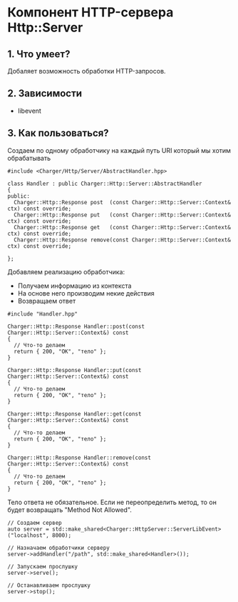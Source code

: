 # Компонент HTTP-сервера Http::Server

## 1. Что умеет?
Добаляет возможность обработки HTTP-запросов.

## 2. Зависимости
* libevent

## 3. Как пользоваться?
Создаем по одному обработчику на каждый путь URI который мы хотим обрабатывать
```
#include <Charger/Http/Server/AbstractHandler.hpp>

class Handler : public Charger::Http::Server::AbstractHandler
{
public:
  Charger::Http::Response post  (const Charger::Http::Server::Context& ctx) const override;
  Charger::Http::Response put   (const Charger::Http::Server::Context& ctx) const override;
  Charger::Http::Response get   (const Charger::Http::Server::Context& ctx) const override;
  Charger::Http::Response remove(const Charger::Http::Server::Context& ctx) const override;

};
```

Добавляем реализацию обработчика:
* Получаем информацию из контекста
* На основе него производим некие действия
* Возвращаем ответ
```
#include "Handler.hpp"

Charger::Http::Response Handler::post(const Charger::Http::Server::Context&) const
{
  // Что-то делаем
  return { 200, "OK", "тело" };
}

Charger::Http::Response Handler::put(const Charger::Http::Server::Context&) const
{
  // Что-то делаем
  return { 200, "OK", "тело" };
}

Charger::Http::Response Handler::get(const Charger::Http::Server::Context&) const
{
  // Что-то делаем
  return { 200, "OK", "тело" };
}

Charger::Http::Response Handler::remove(const Charger::Http::Server::Context&) const
{
  // Что-то делаем
  return { 200, "OK", "тело" };
}
```
Тело ответа не обязательное. Если не переопределить метод, то он будет возвращать "Method Not Allowed".

```
// Создаем сервер
auto server = std::make_shared<Charger::HttpServer::ServerLibEvent>("localhost", 8000);

// Назначаем обработчики серверу
server->addHandler("/path", std::make_shared<Handler>());

// Запускаем прослушку
server->serve();

// Останавливаем прослушку
server->stop();
```
